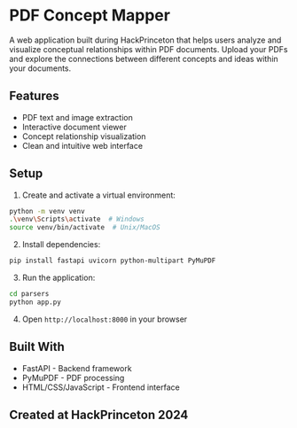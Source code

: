 # PDF Concept Mapper

A web application built during HackPrinceton that helps users analyze and visualize conceptual relationships within PDF documents. Upload your PDFs and explore the connections between different concepts and ideas within your documents.

## Features

- PDF text and image extraction
- Interactive document viewer
- Concept relationship visualization
- Clean and intuitive web interface

## Setup

1. Create and activate a virtual environment:
```bash
python -m venv venv
.\venv\Scripts\activate  # Windows
source venv/bin/activate  # Unix/MacOS
```

2. Install dependencies:
```bash
pip install fastapi uvicorn python-multipart PyMuPDF
```

3. Run the application:
```bash
cd parsers
python app.py
```

4. Open `http://localhost:8000` in your browser

## Built With

- FastAPI - Backend framework
- PyMuPDF - PDF processing
- HTML/CSS/JavaScript - Frontend interface

## Created at HackPrinceton 2024 
